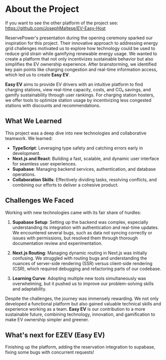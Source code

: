 # About the Project

If you want to see the other platform of the project see: https://github.com/JosephMaltese/EV-Easy-Host

ReservePower's presentation during the opening ceremony sparked our inspiration for this project. Their innovative approach to addressing energy grid challenges motivated us to explore how technology could be used to reduce grid strain while gamifying renewable energy usage. We wanted to create a platform that not only incentivizes sustainable behavior but also simplifies the EV ownership experience. After brainstorming, we identified key pain points like charging congestion and real-time information access, which led us to create **Easy EV**.

**Easy EV** aims to provide EV drivers with an intuitive platform to find charging stations, view real-time capacity, costs, and CO₂ savings, and gamify sustainability through user rankings. For charging station hosters, we offer tools to optimize station usage by incentivizing less congested stations with discounts and recommendations.

## What We Learned

This project was a deep dive into new technologies and collaborative teamwork. We learned:

- **TypeScript**: Leveraging type safety and catching errors early in development.
- **Next.js and React**: Building a fast, scalable, and dynamic user interface for seamless user experiences.
- **Supabase**: Managing backend services, authentication, and database operations.
- **Collaboration Skills**: Effectively dividing tasks, resolving conflicts, and combining our efforts to deliver a cohesive product.

## Challenges We Faced

Working with new technologies came with its fair share of hurdles:

1. **Supabase Setup**: Setting up the backend was complex, especially understanding its integration with authentication and real-time updates. We encountered several bugs, such as data not syncing correctly or issues with permissions, but resolved them through thorough documentation review and experimentation.

2. **Next.js Routing**: Managing dynamic routing in Next.js was initially confusing. We struggled with routing bugs and understanding the nuances of server-side rendering (SSR) versus client-side rendering (CSR), which required debugging and refactoring parts of our codebase.

3. **Learning Curve**: Adopting multiple new tools simultaneously was overwhelming, but it pushed us to improve our problem-solving skills and adaptability.

Despite the challenges, the journey was immensely rewarding. We not only developed a functional platform but also gained valuable technical skills and experience working as a team. **Easy EV** is our contribution to a more sustainable future, combining technology, innovation, and gamification to make EV ownership simpler and greener.


## What's next for EZEV (Easy EV)

Finishing up the platform, adding the reservation integration to supabase, fixing some bugs with concurrent requests!
